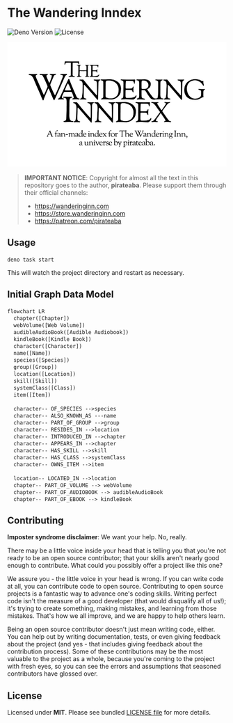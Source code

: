 # The Wandering Inndex

![Deno Version](https://img.shields.io/badge/deno-v1.31.0-black)
![License](https://img.shields.io/badge/license-MIT-blue)

![The Wandering Inndex Logo](./static/ogp.png)

> **IMPORTANT NOTICE**: Copyright for almost all the text in this repository goes to the author, **pirateaba**. Please support them through their official channels:
>
> - https://wanderinginn.com
> - https://store.wanderinginn.com
> - https://patreon.com/pirateaba

## Usage

```shell
deno task start
```

This will watch the project directory and restart as necessary.

## Initial Graph Data Model

```mermaid
flowchart LR
  chapter([Chapter])
  webVolume([Web Volume])
  audibleAudioBook([Audible Audiobook])
  kindleBook([Kindle Book])
  character([Character])
  name([Name])
  species([Species])
  group([Group])
  location([Location])
  skill([Skill])
  systemClass([Class])
  item([Item])

  character-- OF_SPECIES -->species
  character-- ALSO_KNOWN_AS ---name
  character-- PART_OF_GROUP -->group
  character-- RESIDES_IN -->location
  character-- INTRODUCED_IN -->chapter
  character-- APPEARS_IN -->chapter
  character-- HAS_SKILL -->skill
  character-- HAS_CLASS -->systemClass
  character-- OWNS_ITEM -->item

  location-- LOCATED_IN -->location
  chapter-- PART_OF_VOLUME --> webVolume
  chapter-- PART_OF_AUDIOBOOK --> audibleAudioBook
  chapter-- PART_OF_EBOOK --> kindleBook
```

## Contributing

**Imposter syndrome disclaimer**: We want your help. No, really.

There may be a little voice inside your head that is telling you that you're not ready to be an open source contributor; that your skills aren't nearly good enough to contribute. What could you possibly offer a project like this one?

We assure you - the little voice in your head is wrong. If you can write code at all, you can contribute code to open source. Contributing to open source projects is a fantastic way to advance one's coding skills. Writing perfect code isn't the measure of a good developer (that would disqualify all of us!); it's trying to create something, making mistakes, and learning from those mistakes. That's how we all improve, and we are happy to help others learn.

Being an open source contributor doesn't just mean writing code, either. You can help out by writing documentation, tests, or even giving feedback about the project (and yes - that includes giving feedback about the contribution process). Some of these contributions may be the most valuable to the project as a whole, because you're coming to the project with fresh eyes, so you can see the errors and assumptions that seasoned contributors have glossed over.

## License

Licensed under **MIT**. Please see bundled [LICENSE file](./LICENSE.md) for more details.
